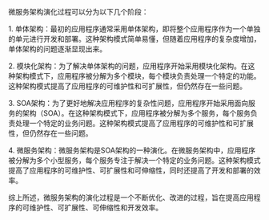 微服务架构演化过程可以分为以下几个阶段：  
  
1. 单体架构：最初的应用程序通常采用单体架构，即将整个应用程序作为一个单独的单元进行开发和部署。这种架构模式简单易懂，但随着应用程序的复杂度增加，单体架构的问题逐渐显现出来。  
  
2. 模块化架构：为了解决单体架构的问题，应用程序开始采用模块化架构。在这种架构模式下，应用程序被分解为多个模块，每个模块负责处理一个特定的功能。这种架构模式提高了应用程序的可维护性和可扩展性，但仍然存在一些问题。  
  
3. SOA架构：为了更好地解决应用程序的复杂性问题，应用程序开始采用面向服务的架构（SOA）。在这种架构模式下，应用程序被分解为多个服务，每个服务负责处理一个特定的业务问题。这种架构模式提高了应用程序的可维护性和可扩展性，但仍然存在一些问题。  
  
4. 微服务架构：微服务架构是SOA架构的一种演化。在微服务架构中，应用程序被分解为多个小型服务，每个服务专注于解决一个特定的业务问题。这种架构模式提高了应用程序的可维护性、可扩展性和可伸缩性，同时还提高了开发和部署的效率。  
  
综上所述，微服务架构的演化过程是一个不断优化、改进的过程，旨在提高应用程序的可维护性、可扩展性、可伸缩性和开发效率。